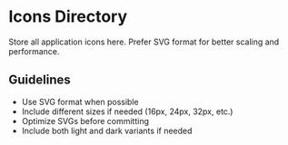 # Icons Directory

Store all application icons here. Prefer SVG format for better scaling and performance.

## Guidelines

- Use SVG format when possible
- Include different sizes if needed (16px, 24px, 32px, etc.)
- Optimize SVGs before committing
- Include both light and dark variants if needed

